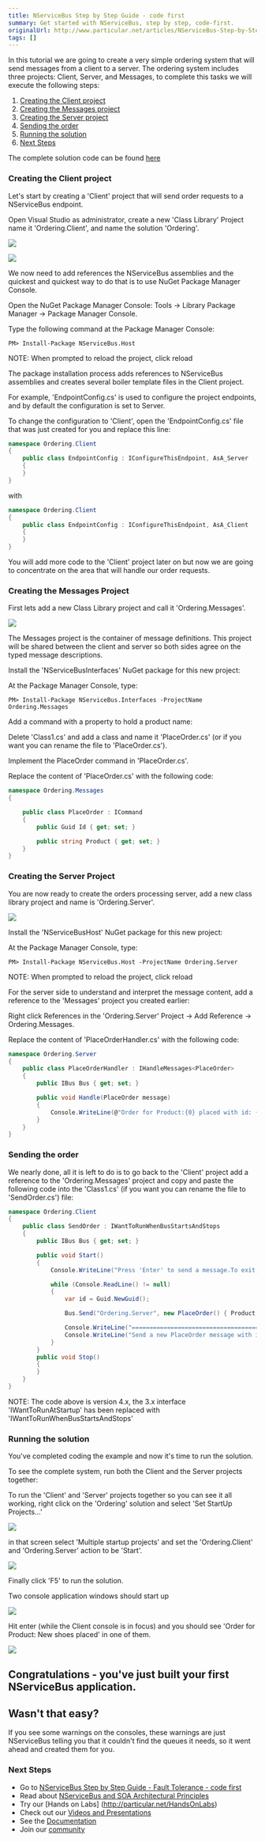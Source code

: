 ```yaml
---
title: NServiceBus Step by Step Guide - code first
summary: Get started with NServiceBus, step by step, code-first.
originalUrl: http://www.particular.net/articles/NServiceBus-Step-by-Step-Guide
tags: []
---
```


In this tutorial we are going to create a very simple ordering system that will send messages from a client to a server. The ordering system includes three projects: Client, Server, and Messages, to complete this tasks we will execute the following steps:

1.  [Creating the Client project](#Creating%20the%20Client%20project)
2.  [Creating the Messages project](#Message)
3.  [Creating the Server project](#Server)
4.  [Sending the order](#Sending)
5.  [Running the solution](#Running)
6.  [Next Steps](#Next%20Steps)

The complete solution code can be found [here](https://github.com/Particular/NServiceBus.Msmq.Samples/tree/master/Documentation/001_OrderingSendOnly)

### <a id="Client" name="Client"> </a> Creating the Client project

Let's start by creating a 'Client' project that will send order requests to a NServiceBus endpoint.

Open Visual Studio as administrator, create a new 'Class Library' Project name it 'Ordering.Client', and name the solution 'Ordering'.

![](001_new_solution.png)

![](Package_manager_console.png)

We now need to add references the NServiceBus assemblies and the quickest and quickest way to do that is to use NuGet Package Manager Console.

Open the NuGet Package Manager Console: Tools -\> Library Package Manager -\> Package Manager Console.

Type the following command at the Package Manager Console:

    PM> Install-Package NServiceBus.Host

NOTE: When prompted to reload the project, click reload

The package installation process adds references to NServiceBus assemblies and creates several boiler template files in the Client project.

For example, 'EndpointConfig.cs' is used to configure the project endpoints, and by default the configuration is set to Server.

To change the configuration to 'Client', open the 'EndpointConfig.cs' file that was just created for you and replace this line:


```C#
namespace Ordering.Client
{
    public class EndpointConfig : IConfigureThisEndpoint, AsA_Server
    {
    }
}
```

 with


```C#
namespace Ordering.Client
{
    public class EndpointConfig : IConfigureThisEndpoint, AsA_Client
    {
    }
}
```

 You will add more code to the 'Client' project later on but now we are going to concentrate on the area that will handle our order requests.

### <a id="Message" name="Message"> </a> Creating the Messages Project

First lets add a new Class Library project and call it 'Ordering.Messages'.


[![](Creat_Messages.png)](Creat_Messages.png)

The Messages project is the container of message definitions. This project will be shared between the client and server so both sides agree on the typed message descriptions.

Install the 'NServiceBusInterfaces' NuGet package for this new project:

At the Package Manager Console, type:

    PM> Install-Package NServiceBus.Interfaces -ProjectName Ordering.Messages

Add a command with a property to hold a product name:

Delete 'Class1.cs' and add a class and name it 'PlaceOrder.cs' (or if you want you can rename the file to 'PlaceOrder.cs').

Implement the PlaceOrder command in 'PlaceOrder.cs'.

Replace the content of 'PlaceOrder.cs' with the following code:

```C#
namespace Ordering.Messages
{

    public class PlaceOrder : ICommand
    {
        public Guid Id { get; set; }

        public string Product { get; set; }
    }
}
```

### <a id="Server" name="Server"> </a> Creating the Server Project

You are now ready to create the orders processing server, add a new class library project and name is 'Ordering.Server'.


[![](Creat_Server.png)](Creat_Server.png)

Install the 'NServiceBusHost' NuGet package for this new project:

At the Package Manager Console, type:

    PM> Install-Package NServiceBus.Host -ProjectName Ordering.Server

NOTE: When prompted to reload the project, click reload

For the server side to understand and interpret the message content, add a reference to the 'Messages' project you created earlier:

Right click References in the 'Ordering.Server' Project -\> Add Reference -\> Ordering.Messages.

Replace the content of 'PlaceOrderHandler.cs' with the following code:

```C#
namespace Ordering.Server
{
    public class PlaceOrderHandler : IHandleMessages<PlaceOrder>
    {
        public IBus Bus { get; set; }

        public void Handle(PlaceOrder message)
        {
            Console.WriteLine(@"Order for Product:{0} placed with id: {1}", message.Product, message.Id);
        }
    }
}
```


### <a id="Sending" name="Sending"> </a> Sending the order

We nearly done, all it is left to do is to go back to the 'Client' project add a reference to the 'Ordering.Messages' project and copy and paste the following code into the 'Class1.cs' (if you want you can rename the file to 'SendOrder.cs') file:

```C#
namespace Ordering.Client
{
    public class SendOrder : IWantToRunWhenBusStartsAndStops
    {
        public IBus Bus { get; set; }

        public void Start()
        {
            Console.WriteLine("Press 'Enter' to send a message.To exit, Ctrl + C");

            while (Console.ReadLine() != null)
            {
                var id = Guid.NewGuid();

                Bus.Send("Ordering.Server", new PlaceOrder() { Product = "New shoes", Id = id});

                Console.WriteLine("==========================================================================");
                Console.WriteLine("Send a new PlaceOrder message with id: {0}", id.ToString("N"));
            }
        }
        public void Stop()
        {
        }
    }
}
```

 NOTE: The code above is version 4.x, the 3.x interface 'IWantToRunAtStartup' has been replaced with 'IWantToRunWhenBusStartsAndStops'

### <a id="Running" name="Running"> </a> Running the solution

You've completed coding the example and now it's time to run the solution. 

To see the complete system, run both the Client and the Server projects together:

To run the 'Client' and 'Server' projects together so you can see it all working, right click on the 'Ordering' solution and select 'Set StartUp Projects...'


![](002_strartup.png)

in that screen select 'Multiple startup projects' and set the 'Ordering.Client' and 'Ordering.Server' action to be 'Start'.


![](003_strartup.png)

Finally click 'F5' to run the solution.

Two console application windows should start up

![](run_1.png)

Hit enter (while the Client console is in focus) and you should see 'Order for Product: New shoes placed' in one of them.

![](run_2.png)

Congratulations - you've just built your first NServiceBus application.
-----------------------------------------------------------------------

Wasn't that easy?
-----------------

If you see some warnings on the consoles, these warnings are just NServiceBus telling you that it couldn't find the queues it needs, so it went ahead and created them for you.


### <a id="Next%20Steps" name="Next%20Steps"> </a> Next Steps

* Go to [NServiceBus Step by Step Guide - Fault Tolerance - code first](NServiceBus-Step-by-Step-Guide-fault-tolerance-code-first)
* Read about [NServiceBus and SOA Architectural Principles](architectural-principles)
* Try our [Hands on Labs] (http://particular.net/HandsOnLabs)
* Check out our [Videos and Presentations](http://particular.net/Videos-and-Presentations)
* See the [Documentation](http://docs.particular.net)
* Join our [community](http://particular.net/DiscussionGroup)
